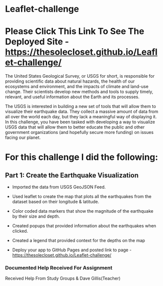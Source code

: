# Leaflet-challenge

# Please Click This Link To See The Deployed Site - https://thesolecloset.github.io/Leaflet-challenge/

The United States Geological Survey, or USGS for short, is responsible for providing scientific data about natural hazards, the health of our ecosystems and environment, and the impacts of climate and land-use change. Their scientists develop new methods and tools to supply timely, relevant, and useful information about the Earth and its processes.

The USGS is interested in building a new set of tools that will allow them to visualize their earthquake data. They collect a massive amount of data from all over the world each day, but they lack a meaningful way of displaying it. In this challenge, you have been tasked with developing a way to visualize USGS data that will allow them to better educate the public and other government organizations (and hopefully secure more funding) on issues facing our planet.


# For this challenge I did the following:

## Part 1: Create the Earthquake Visualization

* Imported the data from USGS GeoJSON Feed.
* Used leaflet to create the map that plots all the earthquakes from the dataset based on their longitude & latitude.
* Color coded data markers that show the magnitude of the earthquake by their size and depth.
* Created popups that provided information about the earthquakes when clicked.
* Created a legend that provided context for the depths on the map


* Deploy your app to GitHub Pages and posted link to page - https://thesolecloset.github.io/Leaflet-challenge/

### Documented Help Received For Assignment
Received Help From Study Groups & Dave Gillis(Teacher)

